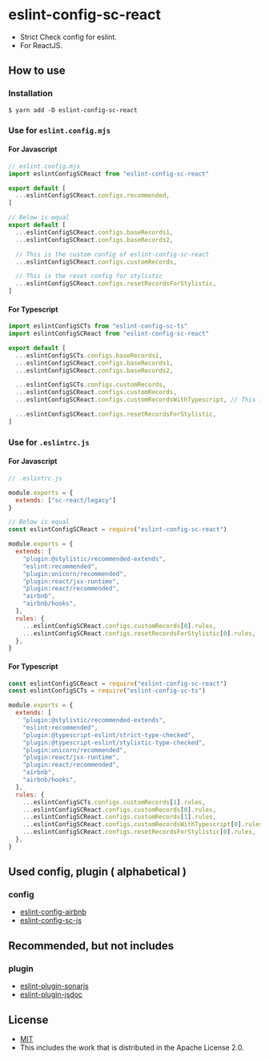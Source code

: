 # eslint-config-sc-react
- Strict Check config for eslint.
- For ReactJS.

## How to use
### Installation

```shell
$ yarn add -D eslint-config-sc-react
```

### Use for `eslint.config.mjs`
#### For Javascript

```javascript
// eslint.config.mjs
import eslintConfigSCReact from "eslint-config-sc-react"

export default [
  ...eslintConfigSCReact.configs.recommended,
]

// Below is equal
export default [
  ...eslintConfigSCReact.configs.baseRecords1,
  ...eslintConfigSCReact.configs.baseRecords2,

  // This is the custom config of eslint-config-sc-react
  ...eslintConfigSCReact.configs.customRecords,

  // This is the reset config for stylistic
  ...eslintConfigSCReact.configs.resetRecordsForStylistic,
]
```

#### For Typescript
```javascript
import eslintConfigSCTs from "eslint-config-sc-ts"
import eslintConfigSCReact from "eslint-config-sc-react"

export default [
  ...eslintConfigSCTs.configs.baseRecords1,
  ...eslintConfigSCReact.configs.baseRecords1,
  ...eslintConfigSCReact.configs.baseRecords2,

  ...eslintConfigSCTs.configs.customRecords,
  ...eslintConfigSCReact.configs.customRecords,
  ...eslintConfigSCReact.configs.customRecordsWithTypescript, // This is the custom config for typescript of eslint-config-sc-react

  ...eslintConfigSCReact.configs.resetRecordsForStylistic,
]
```


### Use for `.eslintrc.js`
#### For Javascript

```javascript
// .eslintrc.js

module.exports = {
  extends: ["sc-react/legacy"]
}

// Below is equal
const eslintConfigSCReact = require("eslint-config-sc-react")

module.exports = {
  extends: [
    "plugin:@stylistic/recommended-extends",
    "eslint:recommended",
    "plugin:unicorn/recommended",
    "plugin:react/jsx-runtime",
    "plugin:react/recommended",
    "airbnb",
    "airbnb/hooks",
  ],
  rules: {
    ...eslintConfigSCReact.configs.customRecords[0].rules,
    ...eslintConfigSCReact.configs.resetRecordsForStylistic[0].rules,
  },
}
```

#### For Typescript
```javascript
const eslintConfigSCReact = require("eslint-config-sc-react")
const eslintConfigSCTs = require("eslint-config-sc-ts")

module.exports = {
  extends: [
    "plugin:@stylistic/recommended-extends",
    "eslint:recommended",
    "plugin:@typescript-eslint/strict-type-checked",
    "plugin:@typescript-eslint/stylistic-type-checked",
    "plugin:unicorn/recommended",
    "plugin:react/jsx-runtime",
    "plugin:react/recommended",
    "airbnb",
    "airbnb/hooks",
  ],
  rules: {
    ...eslintConfigSCTs.configs.customRecords[1].rules,
    ...eslintConfigSCReact.configs.customRecords[0].rules,
    ...eslintConfigSCReact.configs.customRecords[1].rules,
    ...eslintConfigSCReact.configs.customRecordsWithTypescript[0].rules,  // This is the custom config for typescript of eslint-config-sc-react
    ...eslintConfigSCReact.configs.resetRecordsForStylistic[0].rules,
  },
}
```

## Used config, plugin ( alphabetical )
### config
- [eslint-config-airbnb](https://www.npmjs.com/package/eslint-config-airbnb)
- [eslint-config-sc-js](https://www.npmjs.com/package/eslint-config-sc-js)


## Recommended, but not includes
### plugin
- [eslint-plugin-sonarjs](https://www.npmjs.com/package/eslint-plugin-sonarjs)
- [eslint-plugin-jsdoc](https://www.npmjs.com/package/eslint-plugin-jsdoc)

## License
- [MIT](LICENSE)
- This includes the work that is distributed in the Apache License 2.0.
